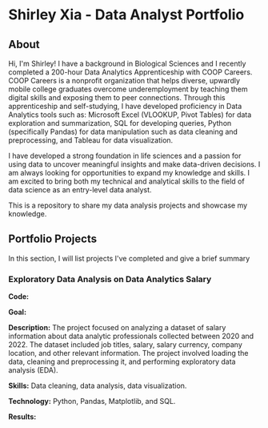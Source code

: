 # Shirley Xia - Data Analyst Portfolio

## About
Hi, I'm Shirley! I have a background in Biological Sciences and I recently completed a 200-hour Data Analytics Apprenticeship with COOP Careers. COOP Careers is a nonprofit organization that helps diverse, upwardly mobile college graduates overcome underemployment by teaching them digital skills and exposing them to peer connections. Through this apprenticeship and self-studying, I have developed proficiency in Data Analytics tools such as: Microsoft Excel (VLOOKUP, Pivot Tables) for data exploration and summarization, SQL for developing queries, Python (specifically Pandas) for data manipulation such as data cleaning and preprocessing, and Tableau for data visualization.

I have developed a strong foundation in life sciences and a passion for using data to uncover meaningful insights and make data-driven decisions. I am always looking for opportunities to expand my knowledge and skills. I am excited to bring both my technical and analytical skills to the field of data science as an entry-level data analyst. 

This is a repository to share my data analysis projects and showcase my knowledge.

## Portfolio Projects
In this section, I will list projects I've completed and give a brief summary

### Exploratory Data Analysis on Data Analytics Salary
**Code:** 

**Goal:** 

**Description:** The project focused on analyzing a dataset of salary information about data analytic professionals collected between 2020 and 2022. The dataset included job titles, salary, salary currency, company location, and other relevant information. The project involved loading the data, cleaning and preprocessing it, and performing exploratory data analysis (EDA).

**Skills:** Data cleaning, data analysis, data visualization.

**Technology:** Python, Pandas, Matplotlib, and SQL.

**Results:** 
